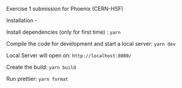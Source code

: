 Exercise 1 submission for Phoenix (CERN-HSF)

Installation -

Install dependencies (only for first time) : `yarn`

Compile the code for development and start a local server: `yarn dev`

Local Server will open on: `http://localhost:8080/`

Create the build: `yarn build`

Run prettier: `yarn format`